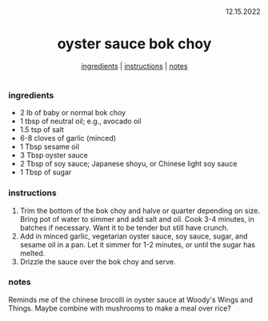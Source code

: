 <p align="right">12.15.2022</p>

<h1 align="center">oyster sauce bok choy</h1>

<div align="center">
  <a href="#ingredients">ingredients</a> | 
  <a href="#instructions">instructions</a> | 
  <a href="#notes">notes</a>
</div>
<br>

### ingredients
- 2 lb of baby or normal bok choy
- 1 tbsp of neutral oil; e.g., avocado oil 
- 1.5 tsp of salt 
- 6-8 cloves of garlic (minced)
- 1 Tbsp sesame oil 
- 3 Tbsp oyster sauce 
- 2 Tbsp of soy sauce; Japanese shoyu, or Chinese light soy sauce
- 1 Tbsp of sugar

### instructions
1. Trim the bottom of the bok choy and halve or quarter depending on size. Bring pot of water to simmer and add salt and oil. Cook 3-4 minutes, in batches if necessary. Want it to be tender but still have crunch.
1. Add in minced garlic, vegetarian oyster sauce, soy sauce, sugar, and sesame oil in a pan. Let it simmer for 1-2 minutes, or until the sugar has melted.
1. Drizzle the sauce over the bok choy and serve. 

### notes
Reminds me of the chinese brocolli in oyster sauce at Woody's Wings and Things.  Maybe combine with mushrooms to make a meal over rice? 